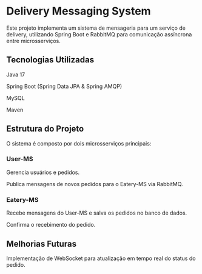 # Delivery Messaging System

Este projeto implementa um sistema de mensageria para um serviço de delivery, utilizando Spring Boot e RabbitMQ para comunicação assíncrona entre microsserviços.

## Tecnologias Utilizadas

Java 17

Spring Boot (Spring Data JPA & Spring AMQP)

MySQL

Maven

## Estrutura do Projeto

O sistema é composto por dois microsserviços principais:

### User-MS

Gerencia usuários e pedidos.

Publica mensagens de novos pedidos para o Eatery-MS via RabbitMQ.

### Eatery-MS

Recebe mensagens do User-MS e salva os pedidos no banco de dados.

Confirma o recebimento do pedido.


## Melhorias Futuras

Implementação de WebSocket para atualização em tempo real do status do pedido.

